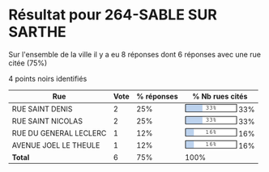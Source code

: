 # Résultat pour 264-SABLE SUR SARTHE

Sur l'ensemble de la ville il y a eu 8 réponses dont 6 réponses avec une rue citée (75%)

4 points noirs identifiés

| Rue | Vote | % réponses | % Nb rues cités|
|-----|------|------------|----------------|
| RUE SAINT DENIS | 2 | 25% | <img src="../../img/bar_33.gif" />&nbsp;33%|
| RUE SAINT NICOLAS | 2 | 25% | <img src="../../img/bar_33.gif" />&nbsp;33%|
| RUE DU GENERAL LECLERC | 1 | 12% | <img src="../../img/bar_16.gif" />&nbsp;16%|
| AVENUE JOEL LE THEULE | 1 | 12% | <img src="../../img/bar_16.gif" />&nbsp;16%|
| **Total** | 6 | 75% | 100%|
